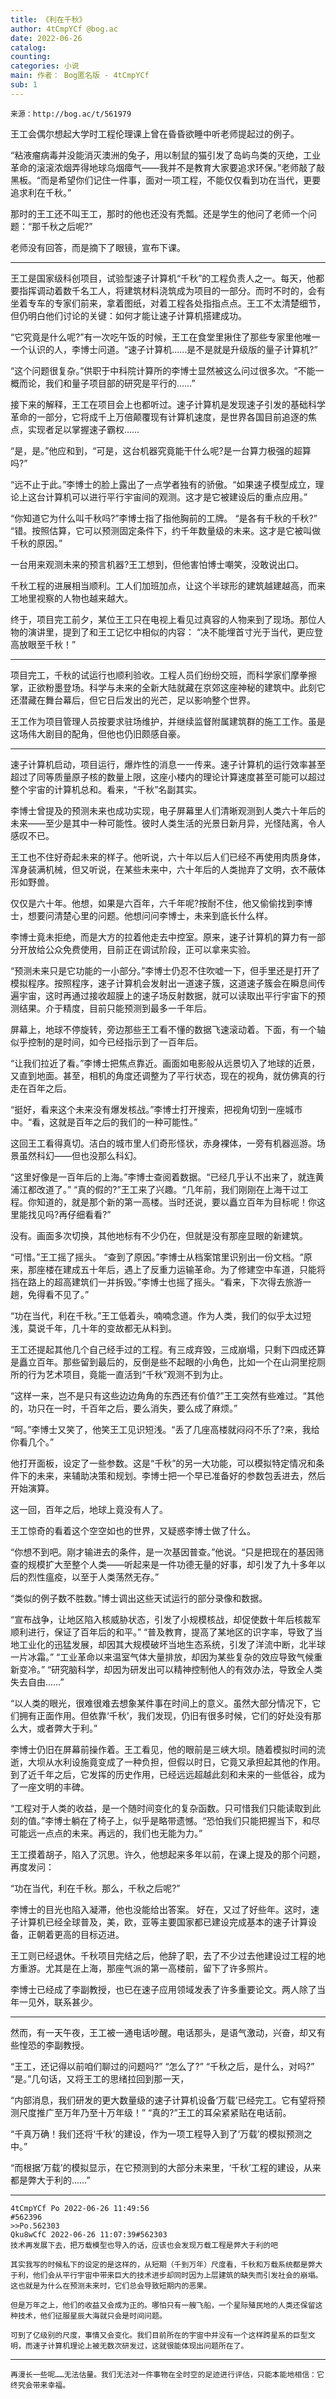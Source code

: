 ```yaml
---
title: 《利在千秋》
author: 4tCmpYCf @bog.ac
date: 2022-06-26
catalog: 
counting: 
categories: 小说
main: 作者： Bog匿名版 - 4tCmpYCf
sub: 1
---
```

    来源：http://bog.ac/t/561979

王工会偶尔想起大学时工程伦理课上曾在昏昏欲睡中听老师提起过的例子。

“粘液瘤病毒并没能消灭澳洲的兔子，用以制鼠的猫引发了岛屿鸟类的灭绝，工业革命的滚滚浓烟弄得地球乌烟瘴气——我并不是教育大家要追求环保。”老师敲了敲黑板。“而是希望你们记住一件事，面对一项工程，不能仅仅看到功在当代，更要追求利在千秋。”

那时的王工还不叫王工，那时的他也还没有秃瓢。还是学生的他问了老师一个问题：“那千秋之后呢?”

老师没有回答，而是摘下了眼镜，宣布下课。

---
王工是国家级科创项目，试验型速子计算机“千秋”的工程负责人之一。每天，他都要指挥调动着数千名工人，将建筑材料浇筑成为项目的一部分。而时不时的，会有坐着专车的专家们前来，拿着图纸，对着工程各处指指点点。王工不太清楚细节，但仍明白他们讨论的关键：如何才能让速子计算机搭建成功。

“它究竟是什么呢?”有一次吃午饭的时候，王工在食堂里揪住了那些专家里他唯一一个认识的人，李博士问道。“速子计算机……是不是就是升级版的量子计算机?”

“这个问题很复杂。”供职于中科院计算所的李博士显然被这么问过很多次。“不能一概而论，我们和量子项目部的研究是平行的……”

接下来的解释，王工在项目会上也都听过。速子计算机是发现速子引发的基础科学革命的一部分，它将成千上万倍颠覆现有计算机速度，是世界各国目前追逐的焦点，实现者足以掌握速子霸权……

“是，是。”他应和到，“可是，这台机器究竟能干什么呢?是一台算力极强的超算吗?”

“远不止于此。”李博士的脸上露出了一点学者独有的骄傲。“如果速子模型成立，理论上这台计算机可以进行平行宇宙间的观测。这才是它被建设后的重点应用。”

“你知道它为什么叫千秋吗?”李博士指了指他胸前的工牌。
“是各有千秋的千秋?”
“错。按照估算，它可以预测固定条件下，约千年数量级的未来。这才是它被叫做千秋的原因。”

一台用来观测未来的预言机器?王工想到，但他害怕博士嘲笑，没敢说出口。

千秋工程的进展相当顺利。工人们加班加点，让这个半球形的建筑越建越高，而来工地里视察的人物也越来越大。

终于，项目完工前夕，某位王工只在电视上看见过真容的人物来到了现场。那位人物的演讲里，提到了和王工记忆中相似的内容：
“决不能埋首寸光于当代，更应登高放眼至千秋！”

---
项目完工，千秋的试运行也顺利验收。工程人员们纷纷交班，而科学家们摩拳擦掌，正欲粉墨登场。科学与未来的全新大陆就藏在京郊这座神秘的建筑中。此刻它还潜藏在舞台幕后，但它日后发出的光芒，足以影响整个世界。

王工作为项目管理人员按要求驻场维护，并继续监督附属建筑群的施工工作。虽是这场伟大剧目的配角，但他也仍旧颇感自豪。

---
速子计算机启动，项目运行，爆炸性的消息一一传来。速子计算机的运行效率甚至超过了同等质量原子核的数量上限，这座小楼内的理论计算速度甚至可能可以超过整个宇宙的计算机总和。看来，“千秋”名副其实。

李博士曾提及的预测未来也成功实现，电子屏幕里人们清晰观测到人类六十年后的未来——至少是其中一种可能性。彼时人类生活的光景日新月异，光怪陆离，令人感叹不已。

王工也不住好奇起未来的样子。他听说，六十年以后人们已经不再使用肉质身体，浑身装满机械，但又听说，在某些未来中，六十年后的人类抛弃了文明，衣不蔽体形如野兽。

仅仅是六十年。他想，如果是六百年，六千年呢?按耐不住，他又偷偷找到李博士，想要问清楚心里的问题。他想问问李博士，未来到底长什么样。

李博士竟未拒绝，而是大方的拉着他走去中控室。原来，速子计算机的算力有一部分开放给公众免费使用，目前正在调试阶段，正可以拿来实验。

“预测未来只是它功能的一小部分。”李博士仍忍不住吹嘘一下，但手里还是打开了模拟程序。按照程序，速子计算机会发射出一道速子簇，这道速子簇会在瞬息间传遍宇宙，这时再通过接收超膜上的速子场反射数据，就可以读取出平行宇宙下的预测结果。介于精度，目前只能预测到最多一千年后。

屏幕上，地球不停旋转，旁边那些王工看不懂的数据飞速滚动着。下面，有一个轴似乎控制的是时间，如今已经指示到了一百年后。

“让我们拉近了看。”李博士把焦点靠近。画面如电影般从远景切入了地球的近景，又直到地面。甚至，相机的角度还调整为了平行状态，现在的视角，就仿佛真的行走在百年之后。

“挺好，看来这个未来没有爆发核战。”李博士打开搜索，把视角切到一座城市中。“看，这就是百年之后的我们的一种可能性。”

这回王工看得真切。洁白的城市里人们奇形怪状，赤身裸体，一旁有机器巡游。场景虽然科幻——但也没那么科幻。

“这里好像是一百年后的上海。”李博士查阅着数据。“已经几乎认不出来了，就连黄浦江都改道了。”
“真的假的?”王工来了兴趣。“几年前，我们刚刚在上海干过工程。你知道的，就是那个新的第一高楼。当时还说，要以矗立百年为目标呢！你这里能找见吗?再仔细看看?”

没有。画面多次切换，其他地标有不少仍在，但就是没有那座显眼的新建筑。

“可惜。”王工摇了摇头。
“查到了原因。”李博士从档案馆里识别出一份文档。“原来，那座楼在建成五十年后，遇上了反重力运输革命。为了修建空中车道，只能将挡在路上的超高建筑们一并拆毁。”李博士也摇了摇头。“看来，下次得去旅游一趟，免得看不见了。”

“功在当代，利在千秋。”王工低着头，喃喃念道。作为人类，我们的似乎太过短浅，莫说千年，几十年的变故都无从料到。

王工还提起其他几个自己经手过的工程。有三成弃毁，三成崩塌，只剩下四成还算是矗立百年。那些留到最后的，反倒是些不起眼的小角色，比如一个在山洞里挖厕所的行为艺术项目，竟能一直活到“千秋”观测不到为止。

“这样一来，岂不是只有这些边边角角的东西还有价值?”王工突然有些难过。“其他的，功只在一时，千百年之后，要么消失，要么成了麻烦。”

“呵。”李博士又笑了，他笑王工见识短浅。“丢了几座高楼就闷闷不乐了?来，我给你看几个。”

他打开面板，设定了一些参数。这是“千秋”的另一大功能，可以模拟特定情况和条件下的未来，来辅助决策和规划。李博士把一个早已准备好的参数包丢进去，然后开始演算。

这一回，百年之后，地球上竟没有人了。

王工惊奇的看着这个空空如也的世界，又疑惑李博士做了什么。

“你想不到吧。刚才输进去的条件，是一次基因普查。”他说。“只是把现在的基因筛查的规模扩大至整个人类——听起来是一件功德无量的好事，却引发了九十多年以后的烈性瘟疫，以至于人类荡然无存。”

“类似的例子数不胜数。”博士调出这些天试运行的部分录像和数据。

“宣布战争，让地区陷入核威胁状态，引发了小规模核战，却促使数十年后核裁军顺利进行，保证了百年后的和平。”
“普及教育，提高了某地区的识字率，导致了当地工业化的迅猛发展，却因其大规模破坏当地生态系统，引发了洋流中断，北半球一片冰霜。”
“工业革命以来温室气体大量排放，却因为某些复杂的效应导致气候重新变冷。”
“研究脑科学，却因为研发出可以精神控制他人的有效办法，导致全人类失去自由……”

“以人类的眼光，很难很难去想象某件事在时间上的意义。虽然大部分情况下，它们拥有正面作用。但依靠‘千秋’，我们发现，仍旧有很多时候，它们的好处没有那么大，或者弊大于利。”

李博士仍旧在屏幕前操作着。王工看见，他的眼前是三峡大坝。随着模拟时间的流逝，大坝从水利设施竟变成了一种负担，但假以时日，它竟又承担起其他的作用。到了近千年之后，它发挥的历史作用，已经远远超越此刻和未来的一些低谷，成为了一座文明的丰碑。

“工程对于人类的收益，是一个随时间变化的复杂函数。只可惜我们只能读取到此刻的值。”李博士躺在了椅子上，似乎是略带遗憾。“恐怕我们只能把握当下，和尽可能远一点点的未来。再远的，我们也无能为力。”

王工摸着胡子，陷入了沉思。许久，他想起来多年以前，在课上提及的那个问题，再度发问：

“功在当代，利在千秋。那么，千秋之后呢?”

李博士的目光也陷入凝滞，他也没能给出答案。
好在，又过了好些年。这时，速子计算机已经全球普及，美，欧，亚等主要国家都已建设完成基本的速子计算设备，正朝着更高的目标迈进。

王工则已经退休。千秋项目完结之后，他辞了职，去了不少过去他建设过工程的地方重游。尤其是在上海，那座气派的第一高楼前，留下了许多照片。

李博士已经成了李副教授，也已在速子应用领域发表了许多重要论文。两人除了当年一见外，联系甚少。

---
然而，有一天午夜，王工被一通电话吵醒。电话那头，是语气激动，兴奋，却又有些惶恐的李副教授。

“王工，还记得以前咱们聊过的问题吗?”
“怎么了?”
“千秋之后，是什么，对吗?”
“是。”几句话，又将王工的思绪拉回到那一天，

“内部消息，我们研发的更大数量级的速子计算机设备‘万载’已经完工。它有望将预测尺度推广至万年乃至十万年级！”
“真的?”王工的耳朵紧紧贴在电话前。

“千真万确！我们还将‘千秋’的建设，作为一项工程导入到了‘万载’的模拟预测之中。”

“而根据‘万载’的模拟显示，在它预测到的大部分未来里，‘千秋’工程的建设，从来都是弊大于利的……”

---
    4tCmpYCf Po 2022-06-26 11:49:56
    #562396
    >>Po.562303
    Qku8wCfC 2022-06-26 11:07:39#562303
    技术再发展下去，把万载模型也导入的话，应该也会发现万载工程是弊大于利的吧

    其实我写的时候私下的设定的是这样的，从短期（千到万年）尺度看，千秋和万载系统都是弊大于利，他们会从平行宇宙中带来巨大的技术进步却同时因为上层建筑的缺失而引发社会的崩塌。这也就是为什么在预测未来时，它们总会导致短期内的恶果。

    但是万年之上，他们的收益又会成为正的。哪怕只有一艘飞船，一个星际殖民地的人类还保留这种技术，他们征服星辰大海就只会是时间问题。

    可到了亿级别的尺度，事情又会变化。我们目前所在的宇宙中并没有一个这样跨星系的巨型文明，而速子计算机理论上被无数次研发过，这就很能体现出问题所在了。

---
    再漫长一些呢……无法估量。我们无法对一件事物在全时空的足迹进行评估，只能本能地相信：它终究会带来幸福。
